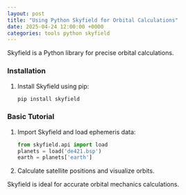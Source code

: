 ```yaml
---
layout: post
title: "Using Python Skyfield for Orbital Calculations"
date: 2025-04-24 12:00:00 +0000
categories: tools python skyfield
---
```


Skyfield is a Python library for precise orbital calculations.

### Installation

1. Install Skyfield using pip:
   ```bash
   pip install skyfield
   ```

### Basic Tutorial

1. Import Skyfield and load ephemeris data:
   ```python
   from skyfield.api import load
   planets = load('de421.bsp')
   earth = planets['earth']
   ```
2. Calculate satellite positions and visualize orbits.

Skyfield is ideal for accurate orbital mechanics calculations.
